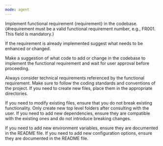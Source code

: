 ```yaml
---
mode: agent
---
```

Implement functional requirement {requirement} in the codebase.
{#requirement must be a valid functional requirement number, e.g., FR001. This field is mandatory.}

If the requirement is already implemented suggest what needs to be enhanced or changed.

Make a suggestion of what code to add or change in the codebase to implement the functional requirement and wait for user approval before proceeding.

Always consider technical requirements referenced by the functional requirement.
Make sure to follow the coding standards and conventions of the project. If you need to create new files, place them in the appropriate directories.

If you need to modify existing files, ensure that you do not break existing functionality.
Only create new top level folders after consulting with the user.
If you need to add new dependencies, ensure they are compatible with the existing ones and do not introduce breaking changes.

If you need to add new environment variables, ensure they are documented in the README file.
If you need to add new configuration options, ensure they are documented in the README file.